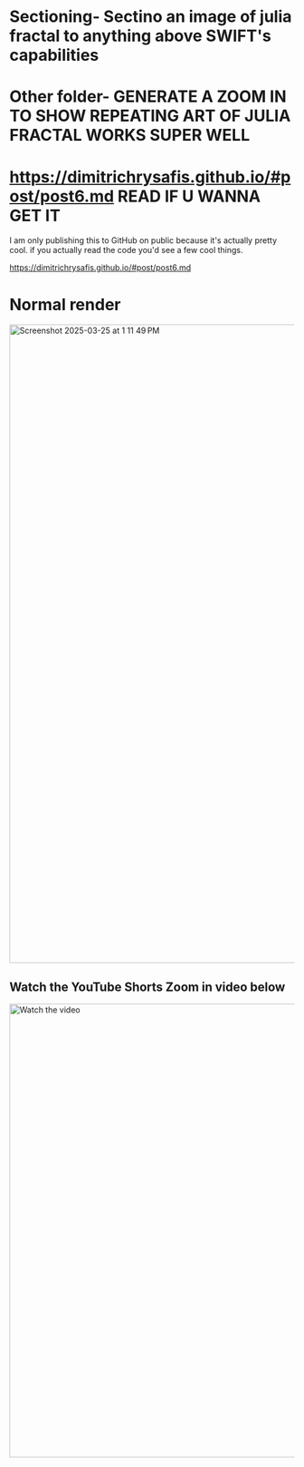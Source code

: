 # Sectioning- Sectino an image of julia fractal to anything above SWIFT's capabilities 
# Other folder- GENERATE A ZOOM IN TO SHOW REPEATING ART OF JULIA FRACTAL WORKS SUPER WELL
# https://dimitrichrysafis.github.io/#post/post6.md   READ IF U WANNA GET IT
I am only publishing this to GitHub on public because it's actually pretty cool. if you actually read the code you'd see a few cool things. 

https://dimitrichrysafis.github.io/#post/post6.md  

# Normal render
<img width="1126" alt="Screenshot 2025-03-25 at 1 11 49 PM" src="https://github.com/user-attachments/assets/343a288f-8b37-4733-b2e5-25f73856fb77" />


## Watch the YouTube Shorts Zoom in video below

[<img src="https://img.youtube.com/vi/MqJBRySBNvY/maxresdefault.jpg" alt="Watch the video" width="1000" height="800">](https://www.youtube.com/watch?v=MqJBRySBNvY)

